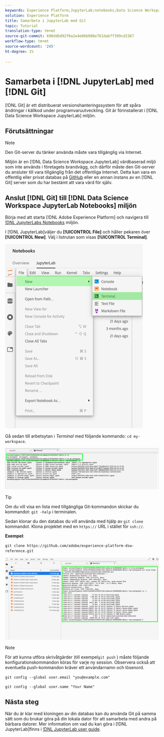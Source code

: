 ```yaml
---
keywords: Experience Platform;JupyterLab;notebooks;Data Science Workspace;popular topics;Git;Github
solution: Experience Platform
title: Samarbeta i JupyterLab med Git
topic: Tutorial
translation-type: tm+mt
source-git-commit: 690ddbd92f0a2e4e06b988e761dabff399cd2367
workflow-type: tm+mt
source-wordcount: '245'
ht-degree: 1%

---
```



# Samarbeta i [!DNL JupyterLab] med [!DNL Git]

[!DNL Git] är ett distribuerat versionshanteringssystem för att spåra ändringar i källkod under programvaruutveckling. Git är förinstallerat i [!DNL Data Science Workspace JupyterLab] miljön.

## Förutsättningar

>[!NOTE]
>
> Den Git-server du tänker använda måste vara tillgänglig via Internet.

Miljön är en [!DNL Data Science Workspace JupyterLab] värdbaserad miljö som inte används i företagets brandvägg, och därför måste den Git-server du ansluter till vara tillgänglig från det offentliga Internet. Detta kan vara en offentlig eller privat databas på [GitHub](https://github.com/) eller en annan instans av en [!DNL Git] server som du har bestämt att vara värd för själv.

## Anslut [!DNL Git] till [!DNL Data Science Workspace JupyterLab Notebooks] miljön

Börja med att starta [!DNL Adobe Experience Platform] och navigera till [!DNL JupyterLabs Notebooks](https://platform.adobe.com/notebooks/jupyterLab) miljön.

I [!DNL JupyterLab]väljer du **[!UICONTROL File]** och håller pekaren över **[!UICONTROL New]**. Välj i listrutan som visas **[!UICONTROL Terminal]**.

![JupyterLab Nav](../images/jupyterlab/tutorials/open-terminal.png)

Gå sedan till arbetsytan i *Terminal* med följande kommando: `cd my-workspace`.

![arbetsyta för cd](../images/jupyterlab/tutorials/find-workspace.png)

>[!TIP]
>
> Om du vill visa en lista med tillgängliga Git-kommandon skickar du kommandot: `git -help` i terminalen.

Sedan klonar du den databas du vill använda med hjälp av `git clone` kommandot. Klona projektet med en `https://` URL i stället för `ssh://`.

**Exempel**:

`git clone https://github.com/adobe/experience-platform-dsw-reference.git`

![klona](../images/jupyterlab/tutorials/git-collaboration.png)

>[!NOTE]
>
> För att kunna utföra skrivåtgärder (till exempel`git push` ) måste följande konfigurationskommandon köras för varje ny session. Observera också att eventuella push-kommandon kräver ett användarnamn och lösenord.
>
>`git config --global user.email "you@example.com"`
>
>`git config --global user.name "Your Name"`

## Nästa steg

När du är klar med kloningen av din databas kan du använda Git på samma sätt som du brukar göra på din lokala dator för att samarbeta med andra på bärbara datorer. Mer information om vad du kan göra i [!DNL JupyterLab]finns i [!DNL JupyterLab user guide](./overview.md).
